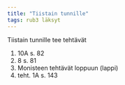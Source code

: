 ```yaml
---
title: "Tiistain tunnille"
tags: rub3 läksyt
---
```


Tiistain tunnille tee tehtävät
1. 10A s. 82
2. 8 s. 81
3. Monisteen tehtävät loppuun (lappi)
4. teht. 1A s. 143
